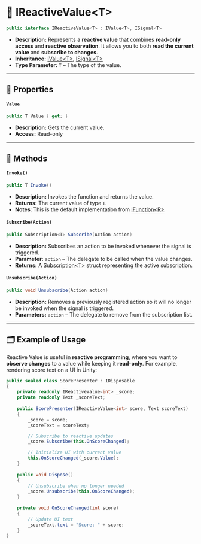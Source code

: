 # 🧩 IReactiveValue&lt;T&gt;

```csharp
public interface IReactiveValue<T> : IValue<T>, ISignal<T>
```

- **Description:** Represents a **reactive value** that combines **read-only access** and **reactive
  observation**. It allows you to both **read the current value** and **subscribe to changes**.
- **Inheritance:**  [IValue&lt;T&gt;](IValue.md), [ISignal&lt;T&gt;](../Events/ISignal%601.md)
- **Type Parameter:** `T` – The type of the value.

---

## 🔑 Properties

#### `Value`

```csharp
public T Value { get; }
```

- **Description:** Gets the current value.
- **Access:** Read-only

---

## 🏹 Methods

#### `Invoke()`

```csharp
public T Invoke()
```

- **Description:** Invokes the function and returns the value.
- **Returns:** The current value of type `T`.
- **Notes**: This is the default implementation from [IFunction&lt;R&gt;](../Functions/IFunction.md)

#### `Subscribe(Action)`

```csharp
public Subscription<T> Subscribe(Action action)  
```

- **Description:** Subscribes an action to be invoked whenever the signal is triggered.
- **Parameter:** `action` – The delegate to be called when the value changes.
- **Returns:** A [Subscription&lt;T&gt;](../Events/Subscription%601.md) struct representing the active
  subscription.

#### `Unsubscribe(Action)`

```csharp
public void Unsubscribe(Action action)  
```

- **Description:** Removes a previously registered action so it will no longer be invoked when the signal is triggered.
- **Parameters:** `action` – The delegate to remove from the subscription list.

---

## 🗂 Example of Usage

Reactive Value is useful in **reactive programming**, where you want to **observe changes** to a value while keeping it
**read-only**. For example, rendering score text on a UI in Unity:

```csharp
public sealed class ScorePresenter : IDisposable
{
    private readonly IReactiveValue<int> _score;
    private readonly Text _scoreText;
    
    public ScorePresenter(IReactiveValue<int> score, Text scoreText)
    {
        _score = score;
        _scoreText = scoreText;

        // Subscribe to reactive updates
        _score.Subscribe(this.OnScoreChanged);

        // Initialize UI with current value
        this.OnScoreChanged(_score.Value);
    }
    
    public void Dispose()
    {
        // Unsubscribe when no longer needed
        _score.Unsubscribe(this.OnScoreChanged);
    }
    
    private void OnScoreChanged(int score)
    {
        // Update UI text
        _scoreText.text = "Score: " + score;
    }
}
```
